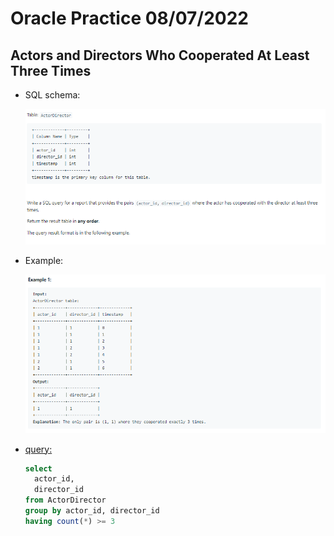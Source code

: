 # Oracle Practice 08/07/2022

## Actors and Directors Who Cooperated At Least Three Times

- SQL schema:

  ![actors_and_directors_who_cooperated_at_least_three_times_sql_schema](../img_sql_schema/7/8_actors_and_directors_who_cooperated_at_least_three_times_sql_schema.png)

- Example:

  ![actors_and_directors_who_cooperated_at_least_three_times](../img_example/7/8_actors_and_directors_who_cooperated_at_least_three_times.png)

- <ins>query:</ins>

  ```sql
  select
    actor_id,
    director_id
  from ActorDirector
  group by actor_id, director_id
  having count(*) >= 3
  ```
